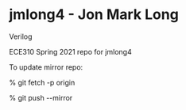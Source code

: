 # jmlong4 - Jon Mark Long
Verilog

ECE310 Spring 2021 repo for jmlong4

To update mirror repo:

  % git fetch -p origin
  
  % git push --mirror
